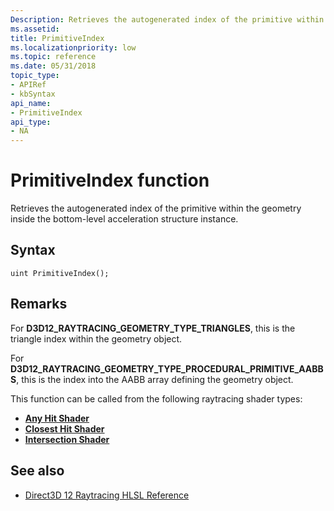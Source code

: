 ```yaml
---
Description: Retrieves the autogenerated index of the primitive within the geometry inside the bottom-level acceleration structure instance.
ms.assetid: 
title: PrimitiveIndex
ms.localizationpriority: low
ms.topic: reference
ms.date: 05/31/2018
topic_type: 
- APIRef
- kbSyntax
api_name: 
- PrimitiveIndex
api_type: 
- NA
---
```


# PrimitiveIndex function

Retrieves the autogenerated index of the primitive within the geometry inside the bottom-level acceleration structure instance.

## Syntax

```
uint PrimitiveIndex();
```

## Remarks

For **D3D12\_RAYTRACING\_GEOMETRY\_TYPE\_TRIANGLES**, this is the triangle index within the geometry object.

For **D3D12\_RAYTRACING\_GEOMETRY\_TYPE\_PROCEDURAL\_PRIMITIVE\_AABBS**, this is the index into the AABB array defining the geometry object.

This function can be called from the following raytracing shader types:

* [**Any Hit Shader**](any-hit-shader.md)
* [**Closest Hit Shader**](closest-hit-shader.md)
* [**Intersection Shader**](intersection-shader.md)

## See also

* [Direct3D 12 Raytracing HLSL Reference](direct3d-12-raytracing-hlsl-reference.md)
